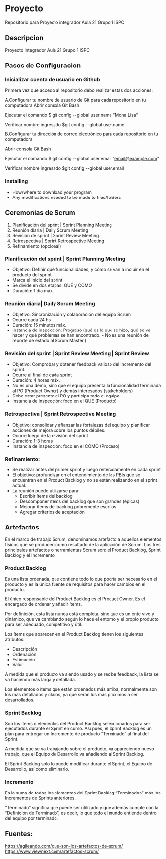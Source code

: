 # Proyecto

Repositorio para Proyecto integrador Aula 21 Grupo 1 ISPC 

## Descripcion

Proyecto integrador Aula 21 Grupo 1 ISPC 

## Pasos de Configuracion

### Inicializar cuenta de usuario en Github

Primera vez que accedo al repositorio debo realizar estas dos acciones:

A.Configurar tu nombre de usuario de Git para cada repositorio en tu computadora
  Abrir consola Git Bash
  
  Ejecutar el comando
  $ git config --global user.name "Mona Lisa"
  
  Verificar nombre ingresado
  $git config --global user.name
  
 B.Configurar tu dirección de correo electrónico para cada repositorio en tu computadora
 
   Abrir consola Git Bash
  
  Ejecutar el comando
  $ git config --global user.email "email@example.com"
  
  Verificar nombre ingresado
  $git config --global user.email

### Installing

* How/where to download your program
* Any modifications needed to be made to files/folders

## Ceremonias de Scrum

1.	Planificación del sprint | Sprint Planning Meeting 
2.	Reunión diaria | Daily Scrum Meeting
3.	Revisión de sprint | Sprint Review Meeting
4.	Retrospectiva | Sprint Retrospective Meeting 
5.	Refinamiento (opcional)

### Planificación del sprint | Sprint Planning Meeting

  - Objetivo: Definir qué funcionalidades, y cómo se van a incluir en el producto del sprint
  - Marca el inicio del sprint
  - Se divide en dos etapas: QUÉ y CÓMO
  - Duración: 1 día máx.

### Reunión diaria| Daily Scrum Meeting

  - Objetivo: Sincronización y colaboración del equipo Scrum
  - Ocurre cada 24 hs
  - Duración: 15 minutos máx.
  - Instancia de inspección: Progreso (qué es lo que se hizo, qué se va hacer y qué problemas se han encontrado. - No es una reunión de reporte de estado al Scrum Master.)

### Revisión del sprint | Sprint Review Meeting | Sprint Review

  - Objetivo: Comprobar y obtener feedback valioso del incremento del sprint.
  - Ocurre al final de cada sprint
  - Duración: 4 horas máx.
  - No es una demo, sino que el equipo presenta la funcionalidad terminada al PO (Product Owner) y demás    interesados (stakeholders)
  - Debe estar presente el PO y participa todo el equipo.
  - Instancia de inspección: foco en el QUÉ (Producto)

### Retrospectiva | Sprint Retrospective Meeting

  - Objetivo: consolidar y afianzar las fortalezas del equipo y planificar acciones de mejora sobre los puntos débiles.
  - Ocurre luego de la revisión del sprint
  - Duración: 1-3 horas
  - Instancia de inspección: foco en el CÓMO (Proceso)

### Refinamiento:

  - Se realizar antes del primer sprint y luego reiteradamente en cada sprint
  - El objetivo: profundizar en el entendimiento de los PBIs que se encuentran en el Product Backlog y no se están realizando en el sprint actual.
  - La reunión puede utilizarse para:
    * Escribir ítems del backlog
    * Descomponer ítems del backlog que son grandes (épicas)
    * Mejorar ítems del backlog pobremente escritos
    * Agregar criterios de aceptación

## Artefactos

En el marco de trabajo Scrum, denominamos artefacto a aquellos elementos físicos que se producen como resultado de la aplicación de Scrum. Los tres principales artefactos o herramientas Scrum son: el Product Backlog, Sprint Backlog y el Incremento.

### Product Backlog

  Es una lista ordenada, que contiene todo lo que podría ser necesario en el producto y es la única fuente de requisitos para hacer cambios en el producto.

  El único responsable del Product Backlog es el Product Owner. Es el encargado de ordenar y añadir ítems.

  Por definición, esta lista nunca está completa, sino que es un ente vivo y dinámico, que va cambiando según lo hace el entorno y el propio producto para ser adecuado, competitivo y útil.

  Los ítems que aparecen en el Product Backlog tienen los siguientes atributos:

  * Descripción
  * Ordenación
  * Estimación
  * Valor

  A medida que el producto va siendo usado y se recibe feedback, la lista se va haciendo más larga y detallada.

  Los elementos o ítems que están ordenados más arriba, normalmente son los más detallados y claros, ya que serán los más próximos a ser desarrollados.

### Sprint Backlog

  Son los ítems o elementos del Product Backlog seleccionados para ser ejecutados durante el Sprint en curso. 
  Así pues, el Sprint Backlog es un plan para entregar un Incremento de producto “Terminado” al final del Sprint.

  A medida que se va trabajando sobre el producto, va apareciendo nuevo trabajo, que el Equipo de Desarrollo va añadiendo al Sprint Backlog.

  El Sprint Backlog solo lo puede modificar durante el Sprint, el Equipo de Desarrollo, así como eliminarlo.

### Incremento

  Es la suma de todos los elementos del Sprint Backlog “Terminados” más los Incrementos de Sprints anteriores.

  “Terminado” significa que puede ser utilizado y que además cumple con la “Definición de Terminado”, es decir, 
  lo que todo el mundo entiende dentro del equipo por terminado.

## Fuentes: 
  https://agileando.com/que-son-los-artefactos-de-scrum/ 
  https://www.viewnext.com/artefactos-scrum/ 
